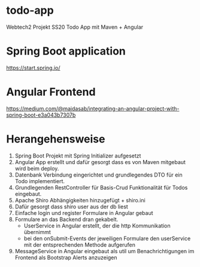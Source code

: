 # todo-app
Webtech2 Projekt SS20 Todo App mit Maven + Angular

# Spring Boot application
https://start.spring.io/

# Angular Frontend
https://medium.com/@majdasab/integrating-an-angular-project-with-spring-boot-e3a043b7307b

# Herangehensweise
1. Spring Boot Projekt mit Spring Initializer aufgesetzt
2. Angular App erstellt und dafür gesorgt dass es von Maven mitgebaut wird beim deploy.
3. Datenbank Verbindung eingerichtet und grundlegendes DTO für ein Todo implementiert.
4. Grundlegenden RestController für Basis-Crud Funktionalität für Todos eingebaut.
5. Apache Shiro Abhängigkeiten hinzugefügt + shiro.ini
6. Dafür gesorgt dass shiro user aus der db liest
7. Einfache login und register Formulare in Angular gebaut
8. Formulare an das Backend dran gekabelt.
   * UserService in Angular erstellt, der die http Kommunikation übernimmt
   * bei den onSubmit-Events der jeweiligen Formulare den userService mit der entsprechenden Methode aufgerufen
9. MessageService in Angular eingebaut als util um Benachrichtigungen im Frontend als Bootstrap Alerts anzuzeigen
